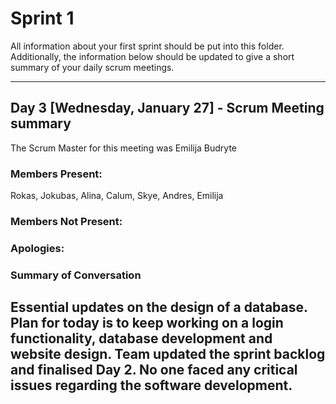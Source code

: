 # Sprint 1

All information about your first sprint should be put into this folder. Additionally, the information below should be updated to give a short summary of your daily scrum meetings.

---

## Day 3 [Wednesday, January 27] - Scrum Meeting summary
The Scrum Master for this meeting was Emilija Budryte

### Members Present:
Rokas, Jokubas, Alina, Calum, Skye, Andres, Emilija

### Members Not Present:

### Apologies:


### Summary of Conversation
Essential updates on the design of a database. Plan for today is to keep working on a login functionality, database development and website design.
Team updated the sprint backlog and finalised Day 2.
No one faced any critical issues regarding the software development.
---
